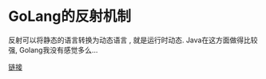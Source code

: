 # GoLang的反射机制

反射可以将静态的语言转换为动态语言 , 就是运行时动态.  Java在这方面做得比较强, Golang我没有感觉多么...

[链接](https://www.jianshu.com/p/c713d0507114)